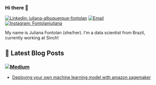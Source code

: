 ### Hi there 👋

[![Linkedin: juliana-albuquerque-fontolan](https://img.shields.io/badge/-LinkedIn-0077B5?style=for-the-badge&logo=linkedin&logoColor=white&link=https://linkedin.com/in/juliana-albuquerque-fontolan-66332a49)](linkedin.com/in/juliana-albuquerque-fontolan-66332a49)
[![Email](https://img.shields.io/badge/-Email-%23333?style=for-the-badge&logo=gmail&logoColor=white)](mailto:juliana.fontolan@gmail.com)
[![Instagram: Fontolanjuliana](https://img.shields.io/badge/-Instagram-%23E4405F?style=for-the-badge&logo=instagram&logoColor=white)](https://instagram.lsantos.dev)

My name is Juliana Fontolan (she/her). I'm a data scientist from Brazil, currently working at Sinch!

## 📝 Latest Blog Posts

### [![Medium](https://img.shields.io/badge/-Medium-ffffff?style=for-the-badge&logo=medium&logoColor=black)](https://medium.com/@khaosdoctor)

<!-- MEDIUM:START -->
- [Deploying your own machine learning model with amazon sagemaker](https://medium.com/wearesinch/deploying-your-own-machine-learning-model-with-amazon-sagemaker-7e33f6d485fa)
<!-- MEDIUM:END -->
